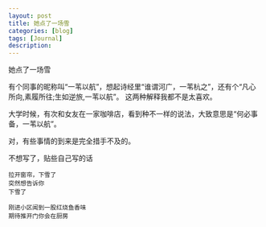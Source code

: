 ```yaml
---
layout: post
title: 她点了一场雪
categories: [blog]
tags: [Journal]
description: 
---
```


她点了一场雪



有个同事的昵称叫“一苇以航”，想起诗经里“谁谓河广，一苇杭之”，还有个“凡心所向,素履所往;生如逆旅,一苇以航”。
这两种解释我都不是太喜欢。

大学时候，有次和女友在一家咖啡店，看到种不一样的说法，大致意思是“何必事备，一苇以航”。

对，有些事情的到来是完全措手不及的。



不想写了，贴些自己写的话



```
拉开窗帘，下雪了
突然想告诉你
下雪了
```



```
刚进小区闻到一股红烧鱼香味
期待推开门你会在厨房
```

